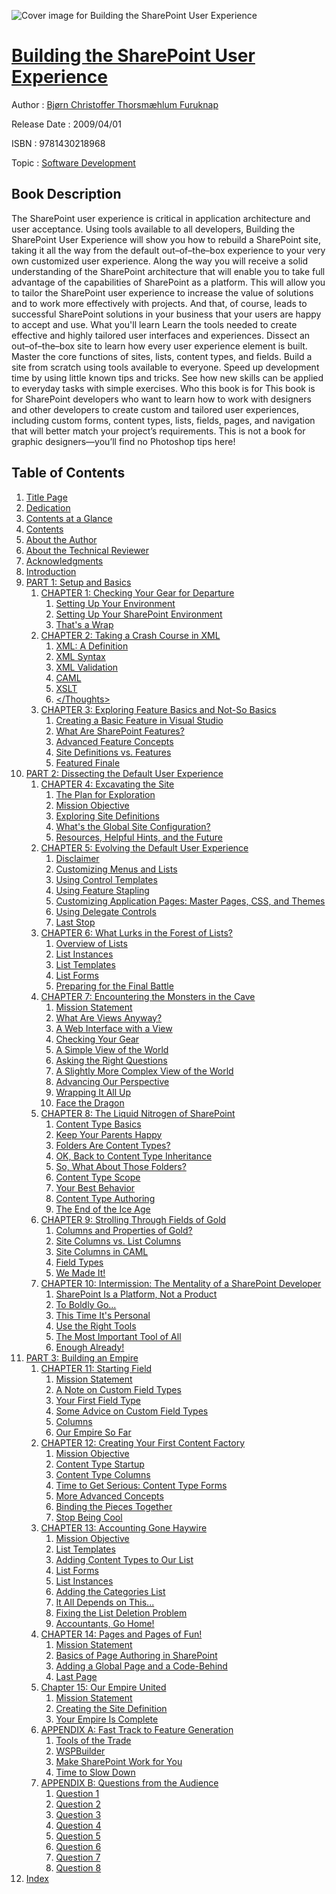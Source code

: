 ![Cover image for Building the SharePoint User Experience](https://imgdetail.ebookreading.net/cover/cover/software_development/EB9781430218968.jpg)

[Building the SharePoint User Experience](https://ebookreading.net/view/book/Building+the+SharePoint+User+Experience-EB9781430218968_1.html "Building the SharePoint User Experience")
====================================================================================================================

Author : [Bjørn Christoffer Thorsmæhlum Furuknap](https://ebookreading.net/search/author/Bj%C3%B8rn+Christoffer+Thorsm%C3%A6hlum+Furuknap)

Release Date : 2009/04/01

ISBN : 9781430218968

Topic : [Software Development](https://ebookreading.net/search/category/software-development)

Book Description
-----------------

The SharePoint user experience is critical in application architecture and user acceptance. Using tools available to all developers, Building the SharePoint User Experience will show you how to rebuild a SharePoint site, taking it all the way from the default out–of–the–box experience to your very own customized user experience.
Along the way you will receive a solid understanding of the SharePoint architecture that will enable you to take full advantage of the capabilities of SharePoint as a platform. This will allow you to tailor the SharePoint user experience to increase the value of solutions and to work more effectively with projects. And that, of course, leads to successful SharePoint solutions in your business that your users are happy to accept and use.
What you'll learn
Learn the tools needed to create effective and highly tailored user interfaces and experiences. 
Dissect an out–of–the–box site to learn how every user experience element is built.
Master the core functions of sites, lists, content types, and fields.
Build a site from scratch using tools available to everyone.
Speed up development time by using little known tips and tricks.
See how new skills can be applied to everyday tasks with simple exercises.
Who this book is for
This book is for SharePoint developers who want to learn how to work with designers and other developers to create custom and tailored user experiences, including custom forms, content types, lists, fields, pages, and navigation that will better match your project’s requirements. This is not a book for graphic designers—you’ll find no Photoshop tips here!
              
Table of Contents
-----------------

1. [Title Page](https://ebookreading.net/view/book/Building+the+SharePoint+User+Experience-EB9781430218968_2.html)
1. [Dedication](https://ebookreading.net/view/book/Building+the+SharePoint+User+Experience-EB9781430218968_4.html)
1. [Contents at a Glance](https://ebookreading.net/view/book/Building+the+SharePoint+User+Experience-EB9781430218968_5.html#contents_at_a_glanc)
1. [Contents](https://ebookreading.net/view/book/Building+the+SharePoint+User+Experience-EB9781430218968_6.html#contents)
1. [About the Author](https://ebookreading.net/view/book/Building+the+SharePoint+User+Experience-EB9781430218968_7.html#about_the_author)
1. [About the Technical Reviewer](https://ebookreading.net/view/book/Building+the+SharePoint+User+Experience-EB9781430218968_8.html#about_the_technical)
1. [Acknowledgments](https://ebookreading.net/view/book/Building+the+SharePoint+User+Experience-EB9781430218968_9.html#acknowledgments)
1. [Introduction](https://ebookreading.net/view/book/Building+the+SharePoint+User+Experience-EB9781430218968_10.html#introduction)
1. [PART 1: Setup and Basics](https://ebookreading.net/view/book/Building+the+SharePoint+User+Experience-EB9781430218968_11.html#p1)
    1. [CHAPTER 1: Checking Your Gear for Departure](https://ebookreading.net/view/book/Building+the+SharePoint+User+Experience-EB9781430218968_11.html#ch1)
        1. [Setting Up Your Environment](https://ebookreading.net/view/book/Building+the+SharePoint+User+Experience-EB9781430218968_11.html#setting_up_your_env)
        1. [Setting Up Your SharePoint Environment](https://ebookreading.net/view/book/Building+the+SharePoint+User+Experience-EB9781430218968_11.html#setting_up_your_sha)
        1. [That&#39;s a Wrap](https://ebookreading.net/view/book/Building+the+SharePoint+User+Experience-EB9781430218968_11.html#that_apos_s_a_wrap)
    1. [CHAPTER 2: Taking a Crash Course in XML](https://ebookreading.net/view/book/Building+the+SharePoint+User+Experience-EB9781430218968_12.html#ch2)
        1. [XML: A Definition](https://ebookreading.net/view/book/Building+the+SharePoint+User+Experience-EB9781430218968_12.html#xml_colon_a_definit)
        1. [XML Syntax](https://ebookreading.net/view/book/Building+the+SharePoint+User+Experience-EB9781430218968_12.html#xml_syntax)
        1. [XML Validation](https://ebookreading.net/view/book/Building+the+SharePoint+User+Experience-EB9781430218968_12.html#xml_validation)
        1. [CAML](https://ebookreading.net/view/book/Building+the+SharePoint+User+Experience-EB9781430218968_12.html#caml)
        1. [XSLT](https://ebookreading.net/view/book/Building+the+SharePoint+User+Experience-EB9781430218968_12.html#xslt)
        1. [&lt;/Thoughts&gt;](https://ebookreading.net/view/book/Building+the+SharePoint+User+Experience-EB9781430218968_12.html#thoughts)
    1. [CHAPTER 3: Exploring Feature Basics and Not-So Basics](https://ebookreading.net/view/book/Building+the+SharePoint+User+Experience-EB9781430218968_13.html#ch3)
        1. [Creating a Basic Feature in Visual Studio](https://ebookreading.net/view/book/Building+the+SharePoint+User+Experience-EB9781430218968_13.html#creating_a_basic_fe)
        1. [What Are SharePoint Features?](https://ebookreading.net/view/book/Building+the+SharePoint+User+Experience-EB9781430218968_13.html#what_are_sharepoint)
        1. [Advanced Feature Concepts](https://ebookreading.net/view/book/Building+the+SharePoint+User+Experience-EB9781430218968_13.html#advanced_feature_co)
        1. [Site Definitions vs. Features](https://ebookreading.net/view/book/Building+the+SharePoint+User+Experience-EB9781430218968_13.html#site_definitions_vs)
        1. [Featured Finale](https://ebookreading.net/view/book/Building+the+SharePoint+User+Experience-EB9781430218968_13.html#featured_finale)
1. [PART 2: Dissecting the Default User Experience](https://ebookreading.net/view/book/Building+the+SharePoint+User+Experience-EB9781430218968_14.html#p2)
    1. [CHAPTER 4: Excavating the Site](https://ebookreading.net/view/book/Building+the+SharePoint+User+Experience-EB9781430218968_14.html#ch4)
        1. [The Plan for Exploration](https://ebookreading.net/view/book/Building+the+SharePoint+User+Experience-EB9781430218968_14.html#the_plan_for_explor)
        1. [Mission Objective](https://ebookreading.net/view/book/Building+the+SharePoint+User+Experience-EB9781430218968_14.html#mission_objective)
        1. [Exploring Site Definitions](https://ebookreading.net/view/book/Building+the+SharePoint+User+Experience-EB9781430218968_14.html#exploring_site_defi)
        1. [What&#39;s the Global Site Configuration?](https://ebookreading.net/view/book/Building+the+SharePoint+User+Experience-EB9781430218968_14.html#what_aposs_the_glob)
        1. [Resources, Helpful Hints, and the Future](https://ebookreading.net/view/book/Building+the+SharePoint+User+Experience-EB9781430218968_14.html#resources_comma_hel)
    1. [CHAPTER 5: Evolving the Default User Experience](https://ebookreading.net/view/book/Building+the+SharePoint+User+Experience-EB9781430218968_15.html#ch5)
        1. [Disclaimer](https://ebookreading.net/view/book/Building+the+SharePoint+User+Experience-EB9781430218968_15.html#disclaimer)
        1. [Customizing Menus and Lists](https://ebookreading.net/view/book/Building+the+SharePoint+User+Experience-EB9781430218968_15.html#customizing_menus_a)
        1. [Using Control Templates](https://ebookreading.net/view/book/Building+the+SharePoint+User+Experience-EB9781430218968_15.html#using_control_templ)
        1. [Using Feature Stapling](https://ebookreading.net/view/book/Building+the+SharePoint+User+Experience-EB9781430218968_15.html#using_feature_stapl)
        1. [Customizing Application Pages: Master Pages, CSS, and Themes](https://ebookreading.net/view/book/Building+the+SharePoint+User+Experience-EB9781430218968_15.html#customizing_applica)
        1. [Using Delegate Controls](https://ebookreading.net/view/book/Building+the+SharePoint+User+Experience-EB9781430218968_15.html#using_delegate_cont)
        1. [Last Stop](https://ebookreading.net/view/book/Building+the+SharePoint+User+Experience-EB9781430218968_15.html#last_stop)
    1. [CHAPTER 6: What Lurks in the Forest of Lists?](https://ebookreading.net/view/book/Building+the+SharePoint+User+Experience-EB9781430218968_16.html#ch6)
        1. [Overview of Lists](https://ebookreading.net/view/book/Building+the+SharePoint+User+Experience-EB9781430218968_16.html#overview_of_lists)
        1. [List Instances](https://ebookreading.net/view/book/Building+the+SharePoint+User+Experience-EB9781430218968_16.html#list_instances)
        1. [List Templates](https://ebookreading.net/view/book/Building+the+SharePoint+User+Experience-EB9781430218968_16.html#list_templates)
        1. [List Forms](https://ebookreading.net/view/book/Building+the+SharePoint+User+Experience-EB9781430218968_16.html#list_forms)
        1. [Preparing for the Final Battle](https://ebookreading.net/view/book/Building+the+SharePoint+User+Experience-EB9781430218968_16.html#preparing_for_the_f)
    1. [CHAPTER 7: Encountering the Monsters in the Cave](https://ebookreading.net/view/book/Building+the+SharePoint+User+Experience-EB9781430218968_17.html#ch7)
        1. [Mission Statement](https://ebookreading.net/view/book/Building+the+SharePoint+User+Experience-EB9781430218968_17.html#mission_statement)
        1. [What Are Views Anyway?](https://ebookreading.net/view/book/Building+the+SharePoint+User+Experience-EB9781430218968_17.html#what_are_views_anyw)
        1. [A Web Interface with a View](https://ebookreading.net/view/book/Building+the+SharePoint+User+Experience-EB9781430218968_17.html#a_web_interface_wit)
        1. [Checking Your Gear](https://ebookreading.net/view/book/Building+the+SharePoint+User+Experience-EB9781430218968_17.html#checking_your_gear)
        1. [A Simple View of the World](https://ebookreading.net/view/book/Building+the+SharePoint+User+Experience-EB9781430218968_17.html#a_simple_view_of_th)
        1. [Asking the Right Questions](https://ebookreading.net/view/book/Building+the+SharePoint+User+Experience-EB9781430218968_17.html#asking_the_right_qu)
        1. [A Slightly More Complex View of the World](https://ebookreading.net/view/book/Building+the+SharePoint+User+Experience-EB9781430218968_17.html#a_slightly_more_com)
        1. [Advancing Our Perspective](https://ebookreading.net/view/book/Building+the+SharePoint+User+Experience-EB9781430218968_17.html#advancing_our_persp)
        1. [Wrapping It All Up](https://ebookreading.net/view/book/Building+the+SharePoint+User+Experience-EB9781430218968_17.html#wrapping_it_all_up)
        1. [Face the Dragon](https://ebookreading.net/view/book/Building+the+SharePoint+User+Experience-EB9781430218968_17.html#face_the_dragon)
    1. [CHAPTER 8: The Liquid Nitrogen of SharePoint](https://ebookreading.net/view/book/Building+the+SharePoint+User+Experience-EB9781430218968_18.html#ch8)
        1. [Content Type Basics](https://ebookreading.net/view/book/Building+the+SharePoint+User+Experience-EB9781430218968_18.html#content_type_basics)
        1. [Keep Your Parents Happy](https://ebookreading.net/view/book/Building+the+SharePoint+User+Experience-EB9781430218968_18.html#keep_your_parents_h)
        1. [Folders Are Content Types?](https://ebookreading.net/view/book/Building+the+SharePoint+User+Experience-EB9781430218968_18.html#folders_are_content)
        1. [OK, Back to Content Type Inheritance](https://ebookreading.net/view/book/Building+the+SharePoint+User+Experience-EB9781430218968_18.html#ok_comma_back_to_co)
        1. [So, What About Those Folders?](https://ebookreading.net/view/book/Building+the+SharePoint+User+Experience-EB9781430218968_18.html#so_comma_what_about)
        1. [Content Type Scope](https://ebookreading.net/view/book/Building+the+SharePoint+User+Experience-EB9781430218968_18.html#content_type_scope)
        1. [Your Best Behavior](https://ebookreading.net/view/book/Building+the+SharePoint+User+Experience-EB9781430218968_18.html#your_best_behavior)
        1. [Content Type Authoring](https://ebookreading.net/view/book/Building+the+SharePoint+User+Experience-EB9781430218968_18.html#content_type_author)
        1. [The End of the Ice Age](https://ebookreading.net/view/book/Building+the+SharePoint+User+Experience-EB9781430218968_18.html#the_end_of_the_ice_)
    1. [CHAPTER 9: Strolling Through Fields of Gold](https://ebookreading.net/view/book/Building+the+SharePoint+User+Experience-EB9781430218968_19.html#ch9)
        1. [Columns and Properties of Gold?](https://ebookreading.net/view/book/Building+the+SharePoint+User+Experience-EB9781430218968_19.html#columns_and_propert)
        1. [Site Columns vs. List Columns](https://ebookreading.net/view/book/Building+the+SharePoint+User+Experience-EB9781430218968_19.html#site_columns_vs._li)
        1. [Site Columns in CAML](https://ebookreading.net/view/book/Building+the+SharePoint+User+Experience-EB9781430218968_19.html#site_columns_in_cam)
        1. [Field Types](https://ebookreading.net/view/book/Building+the+SharePoint+User+Experience-EB9781430218968_19.html#field_types)
        1. [We Made It!](https://ebookreading.net/view/book/Building+the+SharePoint+User+Experience-EB9781430218968_19.html#we_made_it_excl)
    1. [CHAPTER 10: Intermission: The Mentality of a SharePoint Developer](https://ebookreading.net/view/book/Building+the+SharePoint+User+Experience-EB9781430218968_20.html#ch10)
        1. [SharePoint Is a Platform, Not a Product](https://ebookreading.net/view/book/Building+the+SharePoint+User+Experience-EB9781430218968_20.html#sharepoint_is_a_pla)
        1. [To Boldly Go...](https://ebookreading.net/view/book/Building+the+SharePoint+User+Experience-EB9781430218968_20.html#to_boldly_go_hellip)
        1. [This Time It&#39;s Personal](https://ebookreading.net/view/book/Building+the+SharePoint+User+Experience-EB9781430218968_20.html#this_time_it_apos_s)
        1. [Use the Right Tools](https://ebookreading.net/view/book/Building+the+SharePoint+User+Experience-EB9781430218968_20.html#use_the_right_tools)
        1. [The Most Important Tool of All](https://ebookreading.net/view/book/Building+the+SharePoint+User+Experience-EB9781430218968_20.html#the_most_important_)
        1. [Enough Already!](https://ebookreading.net/view/book/Building+the+SharePoint+User+Experience-EB9781430218968_20.html#enough_already_excl)
1. [PART 3: Building an Empire](https://ebookreading.net/view/book/Building+the+SharePoint+User+Experience-EB9781430218968_21.html#p3)
    1. [CHAPTER 11: Starting Field](https://ebookreading.net/view/book/Building+the+SharePoint+User+Experience-EB9781430218968_21.html#ch11)
        1. [Mission Statement](https://ebookreading.net/view/book/Building+the+SharePoint+User+Experience-EB9781430218968_21.html#mission_statement)
        1. [A Note on Custom Field Types](https://ebookreading.net/view/book/Building+the+SharePoint+User+Experience-EB9781430218968_21.html#a_note_on_custom_fi)
        1. [Your First Field Type](https://ebookreading.net/view/book/Building+the+SharePoint+User+Experience-EB9781430218968_21.html#your_first_field_ty)
        1. [Some Advice on Custom Field Types](https://ebookreading.net/view/book/Building+the+SharePoint+User+Experience-EB9781430218968_21.html#some_advice_on_cust)
        1. [Columns](https://ebookreading.net/view/book/Building+the+SharePoint+User+Experience-EB9781430218968_21.html#columns)
        1. [Our Empire So Far](https://ebookreading.net/view/book/Building+the+SharePoint+User+Experience-EB9781430218968_21.html#our_empire_so_far)
    1. [CHAPTER 12: Creating Your First Content Factory](https://ebookreading.net/view/book/Building+the+SharePoint+User+Experience-EB9781430218968_22.html#ch12)
        1. [Mission Objective](https://ebookreading.net/view/book/Building+the+SharePoint+User+Experience-EB9781430218968_22.html#mission_objective)
        1. [Content Type Startup](https://ebookreading.net/view/book/Building+the+SharePoint+User+Experience-EB9781430218968_22.html#content_type_startu)
        1. [Content Type Columns](https://ebookreading.net/view/book/Building+the+SharePoint+User+Experience-EB9781430218968_22.html#content_type_column)
        1. [Time to Get Serious: Content Type Forms](https://ebookreading.net/view/book/Building+the+SharePoint+User+Experience-EB9781430218968_22.html#time_to_get_serious)
        1. [More Advanced Concepts](https://ebookreading.net/view/book/Building+the+SharePoint+User+Experience-EB9781430218968_22.html#more_advanced_conce)
        1. [Binding the Pieces Together](https://ebookreading.net/view/book/Building+the+SharePoint+User+Experience-EB9781430218968_22.html#binding_the_pieces_)
        1. [Stop Being Cool](https://ebookreading.net/view/book/Building+the+SharePoint+User+Experience-EB9781430218968_22.html#stop_being_cool)
    1. [CHAPTER 13: Accounting Gone Haywire](https://ebookreading.net/view/book/Building+the+SharePoint+User+Experience-EB9781430218968_23.html#ch13)
        1. [Mission Objective](https://ebookreading.net/view/book/Building+the+SharePoint+User+Experience-EB9781430218968_23.html#mission_objective)
        1. [List Templates](https://ebookreading.net/view/book/Building+the+SharePoint+User+Experience-EB9781430218968_23.html#list_templates)
        1. [Adding Content Types to Our List](https://ebookreading.net/view/book/Building+the+SharePoint+User+Experience-EB9781430218968_23.html#adding_content_type)
        1. [List Forms](https://ebookreading.net/view/book/Building+the+SharePoint+User+Experience-EB9781430218968_23.html#list_forms)
        1. [List Instances](https://ebookreading.net/view/book/Building+the+SharePoint+User+Experience-EB9781430218968_23.html#list_instances)
        1. [Adding the Categories List](https://ebookreading.net/view/book/Building+the+SharePoint+User+Experience-EB9781430218968_23.html#adding_the_categori)
        1. [It All Depends on This...](https://ebookreading.net/view/book/Building+the+SharePoint+User+Experience-EB9781430218968_23.html#it_all_depends_on_t)
        1. [Fixing the List Deletion Problem](https://ebookreading.net/view/book/Building+the+SharePoint+User+Experience-EB9781430218968_23.html#fixing_the_list_del)
        1. [Accountants, Go Home!](https://ebookreading.net/view/book/Building+the+SharePoint+User+Experience-EB9781430218968_23.html#accountants_comma_g)
    1. [CHAPTER 14: Pages and Pages of Fun!](https://ebookreading.net/view/book/Building+the+SharePoint+User+Experience-EB9781430218968_24.html#ch14)
        1. [Mission Statement](https://ebookreading.net/view/book/Building+the+SharePoint+User+Experience-EB9781430218968_24.html#mission_statement)
        1. [Basics of Page Authoring in SharePoint](https://ebookreading.net/view/book/Building+the+SharePoint+User+Experience-EB9781430218968_24.html#basics_of_page_auth)
        1. [Adding a Global Page and a Code-Behind](https://ebookreading.net/view/book/Building+the+SharePoint+User+Experience-EB9781430218968_24.html#adding_a_global_pag)
        1. [Last Page](https://ebookreading.net/view/book/Building+the+SharePoint+User+Experience-EB9781430218968_24.html#last_page)
    1. [Chapter 15: Our Empire United](https://ebookreading.net/view/book/Building+the+SharePoint+User+Experience-EB9781430218968_25.html#ch15)
        1. [Mission Statement](https://ebookreading.net/view/book/Building+the+SharePoint+User+Experience-EB9781430218968_25.html#mission_statement)
        1. [Creating the Site Definition](https://ebookreading.net/view/book/Building+the+SharePoint+User+Experience-EB9781430218968_25.html#creating_the_site_d)
        1. [Your Empire Is Complete](https://ebookreading.net/view/book/Building+the+SharePoint+User+Experience-EB9781430218968_25.html#your_empire_is_comp)
    1. [APPENDIX A: Fast Track to Feature Generation](https://ebookreading.net/view/book/Building+the+SharePoint+User+Experience-EB9781430218968_26.html#appendixa)
        1. [Tools of the Trade](https://ebookreading.net/view/book/Building+the+SharePoint+User+Experience-EB9781430218968_26.html#tools_of_the_trade)
        1. [WSPBuilder](https://ebookreading.net/view/book/Building+the+SharePoint+User+Experience-EB9781430218968_26.html#wspbuilder1)
        1. [Make SharePoint Work for You](https://ebookreading.net/view/book/Building+the+SharePoint+User+Experience-EB9781430218968_26.html#make_sharepoint_wor)
        1. [Time to Slow Down](https://ebookreading.net/view/book/Building+the+SharePoint+User+Experience-EB9781430218968_26.html#time_to_slow_down)
    1. [APPENDIX B: Questions from the Audience](https://ebookreading.net/view/book/Building+the+SharePoint+User+Experience-EB9781430218968_27.html#appendixb)
        1. [Question 1](https://ebookreading.net/view/book/Building+the+SharePoint+User+Experience-EB9781430218968_27.html#question_1)
        1. [Question 2](https://ebookreading.net/view/book/Building+the+SharePoint+User+Experience-EB9781430218968_27.html#question_2)
        1. [Question 3](https://ebookreading.net/view/book/Building+the+SharePoint+User+Experience-EB9781430218968_27.html#question_3)
        1. [Question 4](https://ebookreading.net/view/book/Building+the+SharePoint+User+Experience-EB9781430218968_27.html#question_4)
        1. [Question 5](https://ebookreading.net/view/book/Building+the+SharePoint+User+Experience-EB9781430218968_27.html#question_5)
        1. [Question 6](https://ebookreading.net/view/book/Building+the+SharePoint+User+Experience-EB9781430218968_27.html#question_6)
        1. [Question 7](https://ebookreading.net/view/book/Building+the+SharePoint+User+Experience-EB9781430218968_27.html#question_7)
        1. [Question 8](https://ebookreading.net/view/book/Building+the+SharePoint+User+Experience-EB9781430218968_27.html#Question_8)
1. [Index](https://ebookreading.net/view/book/Building+the+SharePoint+User+Experience-EB9781430218968_28.html#index)
